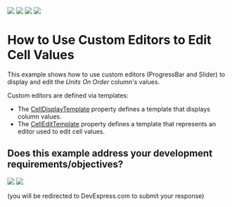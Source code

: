 <!-- default badges list -->
![](https://img.shields.io/endpoint?url=https://codecentral.devexpress.com/api/v1/VersionRange/128653470/18.2.3%2B)
[![](https://img.shields.io/badge/Open_in_DevExpress_Support_Center-FF7200?style=flat-square&logo=DevExpress&logoColor=white)](https://supportcenter.devexpress.com/ticket/details/E1596)
[![](https://img.shields.io/badge/📖_How_to_use_DevExpress_Examples-e9f6fc?style=flat-square)](https://docs.devexpress.com/GeneralInformation/403183)
[![](https://img.shields.io/badge/💬_Leave_Feedback-feecdd?style=flat-square)](#does-this-example-address-your-development-requirementsobjectives)
<!-- default badges end -->
# How to Use Custom Editors to Edit Cell Values

This example shows how to use custom editors (ProgressBar and Slider) to display and edit the *Units On Order* column's values. 

Custom editors are defined via templates:

* The [CellDisplayTemplate](https://documentation.devexpress.com/WPF/DevExpress.Xpf.Grid.ColumnBase.CellDisplayTemplate.property) property defines a template that displays column values. 
* The [CellEditTemplate](https://documentation.devexpress.com/WPF/DevExpress.Xpf.Grid.ColumnBase.CellEditTemplate.property) property defines a template that represents an editor used to edit cell values.
<!-- feedback -->
## Does this example address your development requirements/objectives?

[<img src="https://www.devexpress.com/support/examples/i/yes-button.svg"/>](https://www.devexpress.com/support/examples/survey.xml?utm_source=github&utm_campaign=wpf-data-grid-use-custom-editors-to-edit-cell-values&~~~was_helpful=yes) [<img src="https://www.devexpress.com/support/examples/i/no-button.svg"/>](https://www.devexpress.com/support/examples/survey.xml?utm_source=github&utm_campaign=wpf-data-grid-use-custom-editors-to-edit-cell-values&~~~was_helpful=no)

(you will be redirected to DevExpress.com to submit your response)
<!-- feedback end -->
